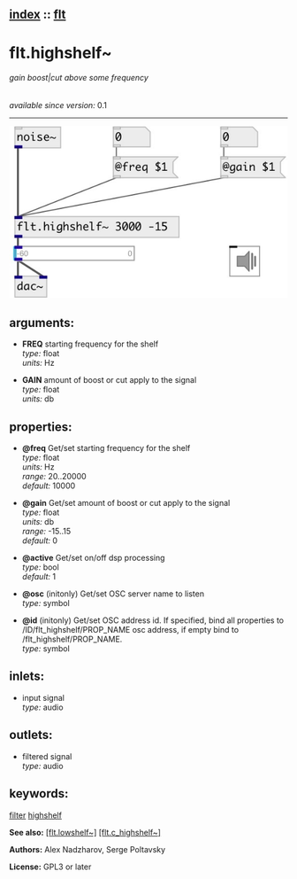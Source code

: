 [index](index.html) :: [flt](category_flt.html)
---

# flt.highshelf~

###### gain boost|cut above some frequency

*available since version:* 0.1

---




[![example](../examples/img/flt.highshelf~.jpg)](../examples/pd/flt.highshelf~.pd)



## arguments:

* **FREQ**
starting frequency for the shelf<br>
_type:_ float<br>
_units:_ Hz<br>

* **GAIN**
amount of boost or cut apply to the signal<br>
_type:_ float<br>
_units:_ db<br>





## properties:

* **@freq** 
Get/set starting frequency for the shelf<br>
_type:_ float<br>
_units:_ Hz<br>
_range:_ 20..20000<br>
_default:_ 10000<br>

* **@gain** 
Get/set amount of boost or cut apply to the signal<br>
_type:_ float<br>
_units:_ db<br>
_range:_ -15..15<br>
_default:_ 0<br>

* **@active** 
Get/set on/off dsp processing<br>
_type:_ bool<br>
_default:_ 1<br>

* **@osc** (initonly)
Get/set OSC server name to listen<br>
_type:_ symbol<br>

* **@id** (initonly)
Get/set OSC address id. If specified, bind all properties to
/ID/flt_highshelf/PROP_NAME osc address, if empty bind to
/flt_highshelf/PROP_NAME.<br>
_type:_ symbol<br>



## inlets:

* input signal<br>
_type:_ audio



## outlets:

* filtered signal<br>
_type:_ audio



## keywords:

[filter](keywords/filter.html)
[highshelf](keywords/highshelf.html)



**See also:**
[\[flt.lowshelf~\]](flt.lowshelf~.html)
[\[flt.c_highshelf~\]](flt.c_highshelf~.html)




**Authors:** Alex Nadzharov, Serge Poltavsky




**License:** GPL3 or later





